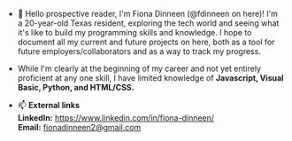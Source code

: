- 👋 Hello prospective reader, I'm Fiona Dinneen (@fdinneen on here)! I'm a 20-year-old Texas resident, exploring the tech world and seeing
what it's like to build my programming skills and knowledge. I hope to document all my current and future projects on here, both as a tool for future employers/collaborators and as a way to track my progress. 
- While I'm clearly at the beginning of my career and not yet entirely proficient at any one skill, I have limited knowledge of **Javascript, Visual Basic, Python, and HTML/CSS.**

- 📫 **External links**  
**LinkedIn:** https://www.linkedin.com/in/fiona-dinneen/  
**Email:** fionadinneen2@gmail.com


<!---
fdinneen/fdinneen is a ✨ special ✨ repository because its `README.md` (this file) appears on your GitHub profile.
You can click the Preview link to take a look at your changes.
--->

